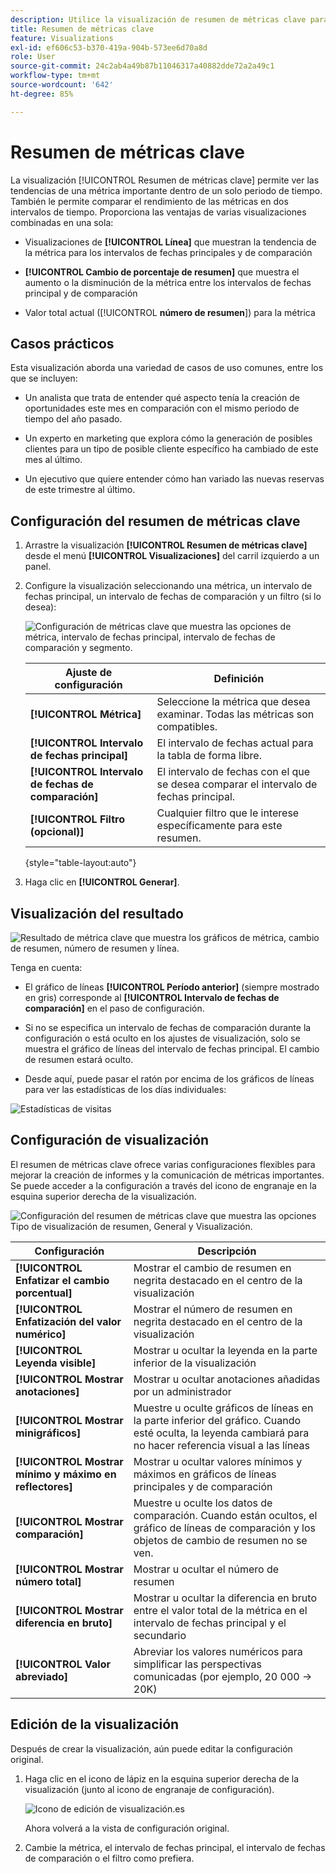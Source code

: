 ```yaml
---
description: Utilice la visualización de resumen de métricas clave para comparar el rendimiento de las métricas en dos cronologías.
title: Resumen de métricas clave
feature: Visualizations
exl-id: ef606c53-b370-419a-904b-573ee6d70a8d
role: User
source-git-commit: 24c2ab4a49b87b11046317a40882dde72a2a49c1
workflow-type: tm+mt
source-wordcount: '642'
ht-degree: 85%

---
```


# Resumen de métricas clave

La visualización [!UICONTROL Resumen de métricas clave] permite ver las tendencias de una métrica importante dentro de un solo periodo de tiempo. También le permite comparar el rendimiento de las métricas en dos intervalos de tiempo. Proporciona las ventajas de varias visualizaciones combinadas en una sola:

* Visualizaciones de **[!UICONTROL Línea]** que muestran la tendencia de la métrica para los intervalos de fechas principales y de comparación

* **[!UICONTROL Cambio de porcentaje de resumen]** que muestra el aumento o la disminución de la métrica entre los intervalos de fechas principal y de comparación

* Valor total actual ([!UICONTROL **número de resumen**]) para la métrica

## Casos prácticos

Esta visualización aborda una variedad de casos de uso comunes, entre los que se incluyen:

* Un analista que trata de entender qué aspecto tenía la creación de oportunidades este mes en comparación con el mismo periodo de tiempo del año pasado.

* Un experto en marketing que explora cómo la generación de posibles clientes para un tipo de posible cliente específico ha cambiado de este mes al último.

* Un ejecutivo que quiere entender cómo han variado las nuevas reservas de este trimestre al último.

## Configuración del resumen de métricas clave

1. Arrastre la visualización **[!UICONTROL Resumen de métricas clave]** desde el menú **[!UICONTROL Visualizaciones]** del carril izquierdo a un panel.

1. Configure la visualización seleccionando una métrica, un intervalo de fechas principal, un intervalo de fechas de comparación y un filtro (si lo desea):

   ![Configuración de métricas clave que muestra las opciones de métrica, intervalo de fechas principal, intervalo de fechas de comparación y segmento.](assets/key-metric-config.png)

   | Ajuste de configuración | Definición |
   | --- | --- |
   | **[!UICONTROL Métrica]** | Seleccione la métrica que desea examinar. Todas las métricas son compatibles. |
   | **[!UICONTROL Intervalo de fechas principal]** | El intervalo de fechas actual para la tabla de forma libre. |
   | **[!UICONTROL Intervalo de fechas de comparación]** | El intervalo de fechas con el que se desea comparar el intervalo de fechas principal. |
   | **[!UICONTROL Filtro (opcional)]** | Cualquier filtro que le interese específicamente para este resumen. |

   {style="table-layout:auto"}

1. Haga clic en **[!UICONTROL Generar]**.

<!--## How the Key Metric Summary visualization handles the comparison date range

(This will probably release in January. Per Jaden Howell)

* If the primary date range is set to the panel date range, there are 2-6 options that are considered 'relative' to the primary date range. These usually include the previous period (same amount of time immediately proceeding the primary date range), and 52 weeks prior to that date range.

* If the comparison date range is set to one of the 'relative' options, upon updating the primary date range, the comparison date range updates to the period immediate preceding the panel date range.

* If your comparison date range is *not* set to a 'relative' option, then updating the panel date range changes your primary date range, but has no effect on the comparison date range.

**Example 1**

Primary date range is set to the panel's date range: 'Yesterday'
Comparison date range is set to a relative date range, one of: 'Previous day', 'Same day last week', 'Same day 4 weeks prior', 'Same day last month', 'Same day last year', or 'Same day 52 weeks prior'.
When I change the panel's date range to 'This month', the comparison date range will update to 'Previous month'.

**Example 2**
 
Primary date range is set to the panel's date range: 'Yesterday'
Comparison date range is set to a non-relative date range, such as 'Feb 2nd, 2022', 'Highest sales day', 'Last week', etc. 

>[!NOTE]
>
>Last week is relative to the day the project is opened on, but it is not based on the panel's date range of 'Yesterday'. In other cases, such as if the panel's date range was 'This week', it may be relative.

When you change the panel's date range to '4 days ago', the comparison date range remains at the previous selection. -->

## Visualización del resultado

![Resultado de métrica clave que muestra los gráficos de métrica, cambio de resumen, número de resumen y línea.](assets/key-metric-output.png)

Tenga en cuenta:

* El gráfico de líneas **[!UICONTROL Período anterior]** (siempre mostrado en gris) corresponde al **[!UICONTROL Intervalo de fechas de comparación]** en el paso de configuración.

* Si no se especifica un intervalo de fechas de comparación durante la configuración o está oculto en los ajustes de visualización, solo se muestra el gráfico de líneas del intervalo de fechas principal. El cambio de resumen estará oculto.

* Desde aquí, puede pasar el ratón por encima de los gráficos de líneas para ver las estadísticas de los días individuales:

![Estadísticas de visitas](assets/key-metric-output2.png)

## Configuración de visualización

El resumen de métricas clave ofrece varias configuraciones flexibles para mejorar la creación de informes y la comunicación de métricas importantes. Se puede acceder a la configuración a través del icono de engranaje en la esquina superior derecha de la visualización.

![Configuración del resumen de métricas clave que muestra las opciones Tipo de visualización de resumen, General y Visualización.](assets/key-metric-settings.png)

| Configuración | Descripción |
| --- | --- |
| **[!UICONTROL Enfatizar el cambio porcentual]** | Mostrar el cambio de resumen en negrita destacado en el centro de la visualización |
| **[!UICONTROL Enfatización del valor numérico]** | Mostrar el número de resumen en negrita destacado en el centro de la visualización |
| **[!UICONTROL Leyenda visible]** | Mostrar u ocultar la leyenda en la parte inferior de la visualización |
| **[!UICONTROL Mostrar anotaciones]** | Mostrar u ocultar anotaciones añadidas por un administrador |
| **[!UICONTROL Mostrar minigráficos]** | Muestre u oculte gráficos de líneas en la parte inferior del gráfico. Cuando esté oculta, la leyenda cambiará para no hacer referencia visual a las líneas |
| **[!UICONTROL Mostrar mínimo y máximo en reflectores]** | Mostrar u ocultar valores mínimos y máximos en gráficos de líneas principales y de comparación |
| **[!UICONTROL Mostrar comparación]** | Muestre u oculte los datos de comparación. Cuando están ocultos, el gráfico de líneas de comparación y los objetos de cambio de resumen no se ven. |
| **[!UICONTROL Mostrar número total]** | Mostrar u ocultar el número de resumen |
| **[!UICONTROL Mostrar diferencia en bruto]** | Mostrar u ocultar la diferencia en bruto entre el valor total de la métrica en el intervalo de fechas principal y el secundario |
| **[!UICONTROL Valor abreviado]** | Abreviar los valores numéricos para simplificar las perspectivas comunicadas (por ejemplo, 20 000 -> 20K) |

## Edición de la visualización

Después de crear la visualización, aún puede editar la configuración original.

1. Haga clic en el icono de lápiz en la esquina superior derecha de la visualización (junto al icono de engranaje de configuración).

   ![Icono de edición de visualización.es](assets/edit-icon.png)

   Ahora volverá a la vista de configuración original.

1. Cambie la métrica, el intervalo de fechas principal, el intervalo de fechas de comparación o el filtro como prefiera.
